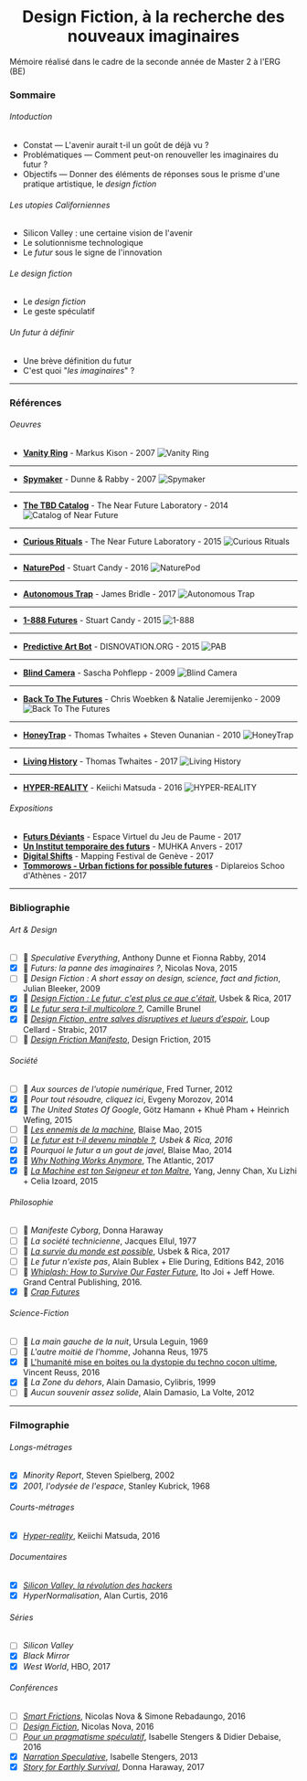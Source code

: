 <h1 align=center>Design Fiction, à la recherche des nouveaux imaginaires</h1>

Mémoire réalisé dans le cadre de la seconde année de Master 2 à l'ERG (BE)

### Sommaire
###### Intoduction
- Constat — L'avenir aurait t-il un goût de déjà vu ?
- Problématiques — Comment peut-on renouveller les imaginaires du futur ? 
- Objectifs — Donner des éléments de réponses sous le prisme d'une pratique artistique, le *design fiction*

###### Les utopies Californiennes
- Silicon Valley : une certaine vision de l'avenir
- Le solutionnisme technologique
- Le *futur* sous le signe de l'innovation

###### Le design fiction
- Le *design fiction*
- Le geste spéculatif

###### Un futur à définir
- Une brève définition du futur
- C'est quoi "*les imaginaires*" ?

---

### Références
###### Oeuvres

- **[Vanity Ring](http://www.markuskison.de/prototypes.html)** - Markus Kison - 2007
<img align=center style="margin-top: 10px">![Vanity Ring](http://www.markuskison.de/img/proto_0.jpg)</img>

---

- **[Spymaker](http://www.dunneandraby.co.uk/content/projects/73/0)** - Dunne & Rabby - 2007
<img align=center>![Spymaker](http://www.dunneandraby.co.uk/img/projects/large/spymaker-0.jpg)</img>

---

- **[The TBD Catalog](http://tbdcatalog.com/)** - The Near Future Laboratory - 2014
<img align=center>![Catalog of Near Future](http://tbdcatalog.com/img/sample2.jpg)</img>

---

- **[Curious Rituals](http://curiousrituals.nearfuturelaboratory.com/)** - The Near Future Laboratory - 2015
<img align=center>![Curious Rituals](http://curiousrituals.nearfuturelaboratory.com/img/book/page1.jpg)</img>

---

- **[NaturePod](https://futuryst.blogspot.be/2016/05/naturepod.html)** - Stuart Candy - 2016
<img align=center>![NaturePod](https://4.bp.blogspot.com/-GopL07_-7c0/VmsfqNAKcfI/AAAAAAAAGno/7GR4hTtCcCo/s640/1512_Naturepod_Stuart-5757.jpg)</img>

---

- **[Autonomous Trap](https://vimeo.com/208642358l)** - James Bridle - 2017
<img align=center>![Autonomous Trap](http://cdn.trendhunterstatic.com/thumbs/autonomous-trap-001.jpeg)</img>

---

- **[1-888 Futures](https://futuryst.blogspot.be/2015/09/1-888-futures.html)** - Stuart Candy - 2015
<img align=center>![1-888](http://1888futures.com/wp-content/uploads/2015/09/checking-888-packages.jpg)</img>

---


- **[Predictive Art Bot](http://artbot.space/)** - DISNOVATION.ORG - 2015
<img align=center>![PAB](http://artbot.space/img/PAB_MAP_EN2.jpg)</img>

---

- **[Blind Camera](http://www.pohflepp.net/Work/Buttons)** - Sascha Pohflepp - 2009
<img align=center>![Blind Camera](http://payload291.cargocollective.com/1/16/528246/8139690/Buttons-Sascha-Pohflepp-2006-5_2000.jpg)</img>

---
- **[Back To The Futures](http://chriswoebken.com/Back-to-the-Futures)** - Chris Woebken & Natalie Jeremijenko - 2009
<img align=center>![Back To The Futures](http://payload379.cargocollective.com/1/0/14237/9896796/3815114372_6346da3d1e_o_638.png)</img>

---

- **[HoneyTrap](http://www.thomasthwaites.com/honeytrap/)** - Thomas Twhaites + Steven Ounanian - 2010
<img align=center>![HoneyTrap](http://www.thomasthwaites.com/folio5/wp-content/uploads/2010/09/phone-saddle.jpg)</img>

---

- **[Living History](http://www.thomasthwaites.com/living-history/)** - Thomas Twhaites - 2017
<img align=center>![Living History](http://www.thomasthwaites.com/folio5/wp-content/uploads/2016/03/20160215_205323.jpg)</img>

---

- **[HYPER-REALITY](https://vimeo.com/166807261)** - Keiichi Matsuda - 2016
<img align=center>![HYPER-REALITY](http://hyper-reality.co/assets/HQ_images/hyper-reality_03.jpg)</img>

###### Expositions
- **[Futurs Déviants](http://espacevirtuel.jeudepaume.org/futurs-non-conformes-3-3088/)** - Espace Virtuel du Jeu de Paume - 2017
- **[Un Institut temporaire des futurs](https://www.muhka.be/programme/detail/660-a-temporary-institute-of-futures-studies)** - MUHKA Anvers - 2017
- **[Digital Shifts](http://2017.mappingfestival.com/fr/events/disnovation-org)** - Mapping Festival de Genève - 2017
- **[Tommorows - Urban fictions for possible futures](http://www.sgt.gr/eng/SPG1757/)** - Diplareios Schoo d'Athènes - 2017


---

### Bibliographie
###### Art & Design
- [ ] 📖 *Speculative Everything*, Anthony Dunne et Fionna Rabby, 2014
- [x] 📖 *Futurs: la panne des imaginaires ?*, Nicolas Nova, 2015
- [ ] 📖 *Design Fiction : A short essay on design, science, fact and fiction*, Julian Bleeker, 2009
- [x] 📄 *[Design Fiction : Le futur, c'est plus ce que c'était](https://usbeketrica.com/article/design-fiction-le-futur-c-est-plus-ce-que-c-etait)*, Usbek & Rica, 2017
- [x] 📄 *[Le futur sera t-il multicolore ?](https://usbeketrica.com/article/le-futur-sera-t-il-multicolore)*, Camille Brunel
- [x] 📄 *[Design Fiction, entre salves disruptives et lueurs d’espoir](http://strabic.fr/Design-Fiction-Sternberg-Press)*, Loup Cellard - Strabic, 2017
- [ ] 📄 *[Design Friction Manifesto](http://design-friction.com/#/pages/why)*, Design Friction, 2015

###### Société
- [ ] 📖 *Aux sources de l'utopie numérique*, Fred Turner, 2012
- [x] 📖 *Pour tout résoudre, cliquez ici*, Evgeny Morozov, 2014
- [x] 📖 *The United States Of Google*, Götz Hamann + Khuê Pham + Heinrich Wefing, 2015
- [ ] 📄 *[Les ennemis de la machine](https://usbeketrica.com/article/les-ennemis-de-la-machine)*, Blaise Mao, 2015
- [ ] 📄 *[Le futur est t-il devenu minable ?](https://usbeketrica.com/article/pokemon-go-selfie-stick-google-car-le-futur-est-il-devenu-minable), Usbek & Rica, 2016*
- [x] 📄 *Pourquoi le futur a un gout de javel*, Blaise Mao, 2014
- [x] 📄 *[Why Nothing Works Anymore](https://www.theatlantic.com/technology/archive/2017/02/the-singularity-in-the-toilet-stall/517551/?utm_source=twb)*, The Atlantic, 2017
- [x] 📖 *[La Machine est ton Seigneur et ton Maître](https://medium.com/@tohu_bohu/la-machine-est-ton-seigneur-et-ton-ma%C3%AEtre-16742002510d)*, Yang, Jenny Chan, Xu Lizhi + Celia Izoard, 2015

###### Philosophie
- [ ] 📖 *Manifeste Cyborg*, Donna Haraway
- [ ] 📖 *La société technicienne*, Jacques Ellul, 1977
- [ ] 📄 *[La survie du monde est possible](https://usbeketrica.com/article/la-survie-du-monde-est-possible)*, Usbek & Rica, 2017
- [ ] 📖 *Le futur n'existe pas*, Alain Bublex + Elie During, Editions B42, 2016
- [ ] 📖 [*Whiplash: How to Survive Our Faster Future*](https://www.media.mit.edu/publications/whiplash-how-to-survive-our-faster-future/), Ito Joi + Jeff Howe. Grand Central Publishing, 2016.
- [x] 📄 *[Crap Futures](http://crapfutures.tumblr.com/)*

###### Science-Fiction
- [ ] 📖 *La main gauche de la nuit*, Ursula Leguin, 1969
- [ ] 📖 *L'autre moitié de l'homme*, Johanna Reus, 1975
- [x] 📄 [L'humanité mise en boites ou la dystopie du techno cocon ultime](https://usbeketrica.com/article/l-humanite-mise-en-boites-ou-la-dystopie-du-techno-cocon-ultime), Vincent Reuss, 2016
- [x] 📖 *La Zone du dehors*, Alain Damasio, Cylibris, 1999
- [ ] 📖 *Aucun souvenir assez solide*, Alain Damasio, La Volte, 2012

---

### Filmographie
###### Longs-métrages
- [x] *Minority Report*, Steven Spielberg, 2002
- [x] *2001, l'odysée de l'espace*, Stanley Kubrick, 1968

###### Courts-métrages
- [x] *[Hyper-reality](https://vimeo.com/166807261)*, Keiichi Matsuda, 2016


###### Documentaires
- [x] *[Silicon Valley, la révolution des hackers](https://www.rtbf.be/culture/pop-up/detail_silicon-valley-la-revolution-des-hackers-sur-arte?id=9588552)*
- [x] *HyperNormalisation*, Alan Curtis, 2016

###### Séries
- [ ] *Silicon Valley*
- [x] *Black Mirror*
- [x] *West World*, HBO, 2017

###### Conférences
- [ ] *[Smart Frictions](https://vimeo.com/160083047)*, Nicolas Nova & Simone Rebadaungo, 2016
- [ ] *[Design Fiction](https://www.youtube.com/watch?v=LQFKcS2zr6w)*, Nicolas Nova, 2016
- [ ] *[Pour un pragmatisme spéculatif](https://player.vimeo.com/video/203092159)*, Isabelle Stengers & Didier Debaise, 2016
- [x] *[Narration Speculative](https://vimeo.com/63974741)*, Isabelle Stengers, 2013
- [x] *[Story for Earthly Survival](https://player.vimeo.com/video/210607302)*, Donna Haraway, 2017
